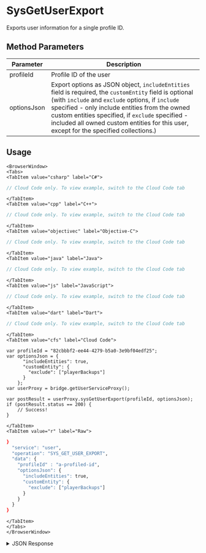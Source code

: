 # SysGetUserExport

Exports user information for a single profile ID.

<PartialServop service_name="user" operation_name="SYS_GET_USER_EXPORT" />

## Method Parameters
Parameter | Description
--------- | -----------
profileId | Profile ID of the user
optionsJson | Export options as JSON object, `includeEntities` field is required, the `customEntity` field is optional (with `include` and `exclude` options, if `include` specified - only include entities from the owned custom entities specified, if `exclude` specified - included all owned custom entities for this user, except for the specified collections.)

## Usage

```mdx-code-block
<BrowserWindow>
<Tabs>
<TabItem value="csharp" label="C#">
```

```csharp
// Cloud Code only. To view example, switch to the Cloud Code tab
```

```mdx-code-block
</TabItem>
<TabItem value="cpp" label="C++">
```

```cpp
// Cloud Code only. To view example, switch to the Cloud Code tab
```

```mdx-code-block
</TabItem>
<TabItem value="objectivec" label="Objective-C">
```

```objectivec
// Cloud Code only. To view example, switch to the Cloud Code tab
```

```mdx-code-block
</TabItem>
<TabItem value="java" label="Java">
```

```java
// Cloud Code only. To view example, switch to the Cloud Code tab
```

```mdx-code-block
</TabItem>
<TabItem value="js" label="JavaScript">
```

```javascript
// Cloud Code only. To view example, switch to the Cloud Code tab
```

```mdx-code-block
</TabItem>
<TabItem value="dart" label="Dart">
```

```dart
// Cloud Code only. To view example, switch to the Cloud Code tab
```

```mdx-code-block
</TabItem>
<TabItem value="cfs" label="Cloud Code">
```

```cfscript
var profileId = "82cbbbf2-ee44-4279-b5a0-3e9bf04edf25";
var optionsJson = {
      "includeEntities": true,
      "customEntity": {
        "exclude": ["playerBackups"] 
      }
    };
var userProxy = bridge.getUserServiceProxy();

var postResult = userProxy.sysGetUserExport(profileId, optionsJson);   
if (postResult.status == 200) {
    // Success!
}
```

```mdx-code-block
</TabItem>
<TabItem value="r" label="Raw">
```

```r
}
  "service": "user",
  "operation": "SYS_GET_USER_EXPORT",
  "data": {
    "profileId" : "a-profiled-id",
    "optionsJson": {
      "includeEntities": true,
      "customEntity": {
        "exclude": ["playerBackups"] 
      }
    }
  }
}
```

```mdx-code-block
</TabItem>
</Tabs>
</BrowserWindow>
```

<details>
<summary>JSON Response</summary>

```json
{
  "data": {
    "82cbbbf2-ee44-4279-b5a0-3e9bf04edf25": [
      {
        "appEmailAccounts": [
          {
            "emailAddress": "jasonbitheads@gmail.com"
          }
        ],
        "childEntities": [
          {
            "entityId": "77d2e40d-1807-4ebe-bff3-a77a4067e632",
            "entityType": "address",
            "version": 1,
            "data": {
              "street": "1309 Carling"
            },
            "acl": {
              "other": 0
            },
            "createdAt": 1623785645742,
            "updatedAt": 1623785645742
          },
          {
            "entityId": "3abe124b-2652-4c1c-96b9-f36b39415e09",
            "entityType": "address1",
            "version": 1,
            "data": {
              "street": "1310 Carling"
            },
            "acl": {
              "other": 0
            },
            "createdAt": 1623785660029,
            "updatedAt": 1623785660029
          }
        ],
        "credentials": [
          {
            "externalId": "jasonbitheads@gmail.com",
            "authenticationType": "Email",
            "authSubType": ""
          }
        ],
        "groups": {
          "requested": [],
          "invited": [],
          "groups": []
        },
        "leaderboardScores": [
          {
            "leaderboardId": "aLeaderboardId",
            "versionId": 31,
            "score": 10,
            "data": {
              "nickname": "batman"
            },
            "createdAt": 1634748477272,
            "updatedAt": 1634748477272
          },
          {
            "leaderboardId": "aLeaderboardId11",
            "versionId": 31,
            "score": 10,
            "data": {
              "nickname": "batman"
            },
            "createdAt": 1634748537457,
            "updatedAt": 1634748537457
          }
        ],
        "playerCurrency": {
          "createdAt": 1623785637325,
          "updatedAt": 1623785637325,
          "syncTimestamp": 1623785637325,
          "items": {}
        },
        "playerProfile": [
          {
            "playerName": "",
            "pictureUrl": null,
            "platforms": [
              "IOS"
            ],
            "home": null,
            "countryCode": "CA",
            "languageCode": "en",
            "timeZoneOffset": -5,
            "createdAt": 1623785637315,
            "updatedAt": 1623785637337,
            "amountSpent": 0,
            "refundCount": 0,
            "vcClaimed": 0,
            "vcPurchased": 0,
            "summaryFriendData": null,
            "isTester": false,
            "ab_testing_id": 95,
            "loginCount": 1,
            "lastLogin": 1623785637323,
            "previousLogin": null,
            "randomAttribute": 0.3492390588647414,
            "playerRating": 0,
            "shieldExpiry": 0,
            "matchesPlayed": 0,
            "lastMatch": 0,
            "activeSessions": [
              "rgk8kmpguqquakojqmvsh6hco6"
            ],
            "matchAttackExpiry": null,
            "matchEnabled": false,
            "attributes": {},
            "automatedPromotions": [],
            "friendProfileIds": [],
            "emailAddress": "jasonbitheads@gmail.com"
          }
        ],
        "playerStatistics": {
          "syncTimestamp": 1623785637334,
          "statistics": {},
          "experienceLevel": 0,
          "experiencePoints": 0,
          "milestonesStatus": {},
          "questsStatus": {},
          "playerAchievements": []
        }
      }
    ]
  },
  "status": 200
}
```
</details>

